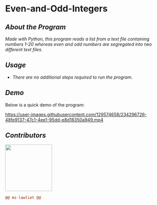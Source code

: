 # **Even-and-Odd-Integers**

## *About the Program*

*Made with Python, this program reads a list from a text file containing numbers 1-20 whereas even and odd numbers are segregated into two different text files.*

## *Usage*
- *There are no additional steps required to run the program.*

## *Demo*
Below is a quick demo of the program:

https://user-images.githubusercontent.com/129574658/234296726-48fe9137-47c1-4ee1-95dd-e8d18350a949.mp4

## *Contributors*
<img width="150" src="https://user-images.githubusercontent.com/129574658/232263861-5379719e-571b-4491-b63c-5ccd5f9c88bd.jpg">

```diff
@@ ms-lawliet @@
```
